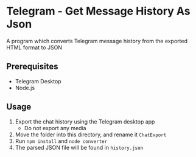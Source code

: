 # Telegram - Get Message History As Json

A program which converts Telegram message history from the exported HTML format to JSON

## Prerequisites
* Telegram Desktop
* Node.js

## Usage
1. Export the chat history using the Telegram desktop app
   * Do not export any media
2. Move the folder into this directory, and rename it `ChatExport`
3. Run `npm install` and `node converter`
4. The parsed JSON file will be found in `history.json`